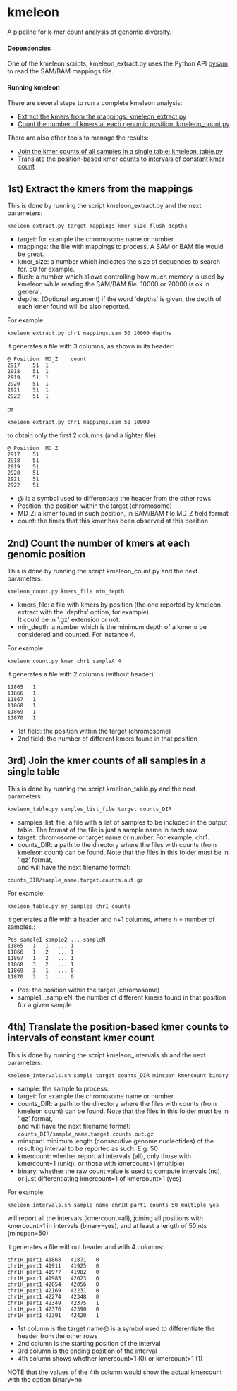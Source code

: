 # kmeleon

A pipeline for k-mer count analysis of genomic diversity.

#### Dependencies

One of the kmeleon scripts, kmeleon_extract.py uses the Python API [pysam](http://pysam.readthedocs.io/en/latest/api.html) to read the SAM/BAM mappings file.

#### Running kmeleon

There are several steps to run a complete kmeleon analysis:
* [Extract the kmers from the mappings: kmeleon_extract.py](https://github.com/eead-csic-compbio/kmeleon#1st-extract-the-kmers-from-the-mappings)
* [Count the number of kmers at each genomic position: kmeleon_count.py](https://github.com/eead-csic-compbio/kmeleon#2nd-count-the-number-of-kmers-at-each-genomic-position)

There are also other tools to manage the results:
* [Join the kmer counts of all samples in a single table: kmeleon_table.py](https://github.com/eead-csic-compbio/kmeleon#3rd-join-the-kmer-counts-of-all-samples-in-a-single-table)
* [Translate the position-based kmer counts to intervals of constant kmer count](https://github.com/eead-csic-compbio/kmeleon#4th-translate-the-position-based-kmer-counts-to-intervals-of-constant-kmer-count)

## 1st) Extract the kmers from the mappings

This is done by running the script kmeleon_extract.py and the next parameters:

`kmeleon_extract.py target mappings kmer_size flush depths`

- target: for example the chromosome name or number.
- mappings: the file with mappings to process. A SAM or BAM file would be great.
- kmer_size: a number which indicates the size of sequences to search for. 50 for example.
- flush: a number which allows controlling how much memory is used by kmeleon while reading the SAM/BAM file. 10000 or 20000 is ok in general.
- depths: (Optional argument) if the word 'depths' is given, the depth of each kmer found will be also reported.

For example:

`kmeleon_extract.py chr1 mappings.sam 50 10000 depths`

it generates a file with 3 columns, as shown in its header:

```
@ Position	MD_Z	count
2917	51	1
2918	51	1
2919	51	1
2920	51	1
2921	51	1
2922	51	1
```

or

`kmeleon_extract.py chr1 mappings.sam 50 10000`

to obtain only the first 2 columns (and a lighter file):

```
@ Position	MD_Z
2917	51
2918	51
2919	51
2920	51
2921	51
2922	51
```

* @ is a symbol used to differentiate the header from the other rows
* Position: the position within the target (chromosome)
* MD_Z: a kmer found in such position, in SAM/BAM file MD_Z field format
* count: the times that this kmer has been observed at this position.

## 2nd) Count the number of kmers at each genomic position

This is done by running the script kmeleon_count.py and the next parameters:

`kmeleon_count.py kmers_file min_depth`

- kmers_file: a file with kmers by position (the one reported by kmeleon extract with the 'depths' option, for example). \
It could be in '.gz' extension or not.
- min_depth: a number which is the minimum depth of a kmer o be considered and counted. For instance 4.

For example:

`kmeleon_count.py kmer_chr1_sampleA 4`

it generates a file with 2 columns (without header):

```
11865	1
11866	1
11867	1
11868	1
11869	1
11870	1
```

* 1st field: the position within the target (chromosome)
* 2nd field: the number of different kmers found in that position

## 3rd) Join the kmer counts of all samples in a single table

This is done by running the script kmeleon_table.py and the next parameters:

`kmeleon_table.py samples_list_file target counts_DIR`

- samples_list_file: a file with a list of samples to be included in the output table. The format of the file is just a sample name in each row.
- target: chromosome or target name or number. For example, chr1.
- counts_DIR: a path to the directory  where the files with counts (from kmeleon count) can be found. Note that the files in this folder must be in '.gz' format, \
and will have the next filename format:

`counts_DIR/sample_name.target.counts.out.gz`

For example:

`kmeleon_table.py my_samples chr1 counts`

it generates a file with a header and n+1 columns, where n = number of samples.:

```
Pos	sample1	sample2	...	sampleN
11865   1	1	...	1
11866   1	2	...	1
11867   1	2	...	1
11868   3	2	...	1
11869   3	1	...	0
11870   3	1	...	0
```

* Pos: the position within the target (chromosome)
* sample1...sampleN: the number of different kmers found in that position for a given sample

## 4th) Translate the position-based kmer counts to intervals of constant kmer count

This is done by running the script kmeleon_intervals.sh and the next parameters:

`kmeleon_intervals.sh sample target counts_DIR minspan kmercount binary`

- sample: the sample to process.
- target: for example the chromosome name or number.
- counts_DIR: a path to the directory  where the files with counts (from kmeleon count) can be found. Note that the files in this folder must be in '.gz' format, \
and will have the next filename format:
`counts_DIR/sample_name.target.counts.out.gz`
- minspan: minimum length (consecutive genome nucleotides) of the resulting interval to be reported as such. E.g. 50
- kmercount: whether report all intervals (all), only those with kmercount=1 (uniq), or those with kmercount>1 (multiple)
- binary: whether the raw count value is used to compute intervals (no), or just differentiating kmercount=1 of kmercount>1 (yes)

For example:

`kmeleon_intervals.sh sample_name chr1H_part1 counts 50 multiple yes`

will report all the intervals (kmercount=all), joining all positions with kmercount>1 in intervals (binary=yes), and at least a length of 50 nts (minspan=50)

it generates a file without header and with 4 columns:

```
chr1H_part1	41868	41871	0
chr1H_part1	41911	41925	0
chr1H_part1	41977	41982	0
chr1H_part1	41985	42023	0
chr1H_part1	42054	42056	0
chr1H_part1	42169	42231	0
chr1H_part1	42274	42348	0
chr1H_part1	42349	42375	1
chr1H_part1	42376	42390	0
chr1H_part1	42391	42420	1
```

* 1st column is the target name@ is a symbol used to differentiate the header from the other rows
* 2nd column is the starting position of the interval
* 3rd column is the ending position of the interval
* 4th column shows whether kmercount=1 (0) or kmercount>1 (1)

NOTE that the values of the 4th column would show the actual kmercount with the option binary=no

